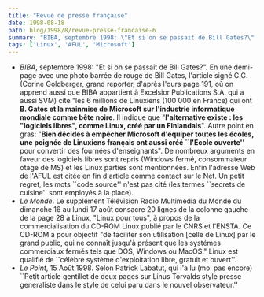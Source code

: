 ```yaml
---
title: "Revue de presse française"
date: 1998-08-18
path: blog/1998/8/revue-presse-francaise-6
summary: "BIBA, septembre 1998: \"Et si on se passait de Bill Gates?\"."
tags: ['Linux', 'AFUL', 'Microsoft']
---
```


<UL>

<LI>
<EM>BIBA</EM>, septembre 1998: "Et si on se passait de Bill Gates?". En une
demi-page avec une photo barrée de rouge de Bill Gates, l'article signé
C.G. (Corine Goldberger, grand reporter, d'après l'ours page 191, où
on apprend aussi que BIBA appartient à Excelsior Publications S.A. qui
a aussi SVM) cite "les 6 millions de Linuxiens (100 000 en France) qui
ont <B>B. Gates et la mainmise de Microsoft sur l'industrie informatique
mondiale comme bête noire</B>. Il indique que  "<B>l'alternative existe :
les "logiciels libres", comme Linux, créé par un Finlandais</B>". Autre
point en gras: "<B>Bien décidés à empêcher Microsoft d'équiper toutes
les écoles, une poignée de Linuxiens français ont aussi créé ``l'Ecole
ouverte''</B> pour convertir des fournées d'enseignants".  De nombreux
arguments en faveur des logiciels libres sont repris (Windows fermé,
consommateur otage de MS) et les Linux parties sont mentionnées. Enfin
l'adresse Web de l'AFUL est citée en fin d'article comme contact sur le
Net. Un petit regret, les mots ``code source'' n'est pas cité (les termes
``secrets de cuisine'' sont employés à la place).
<LI>
<EM>Le Monde</EM>.
Le supplément Télévision Radio Multimédia du Monde du dimanche 16 au lundi
17 août consacre 20 lignes de la colonne gauche de la page 28 à Linux,
"Linux pour tous", à propos de la commercialisation du CD-ROM Linux
publié par le CNRS et l'ENSTA. Ce CD-ROM a pour objectif "de faciliter
son utilisation [celle de Linux] par le grand public, qui ne connaît
jusqu'à présent que les systémes commerciaux fermés tels que DOS,
Windows ou MacOS." Linux est qualifié de ``célèbre système d'exploitation
libre, gratuit et ouvert''.
<LI><EM>Le Point</EM>, 15 Août 1998. Selon Patrick Labatut, qui l'a
lu (moi pas encore) ``Petit article gentillet de deux pages sur Linus
Torvalds style presse generaliste dans le style de celui paru dans le
nouvel observateur.''
</UL>



